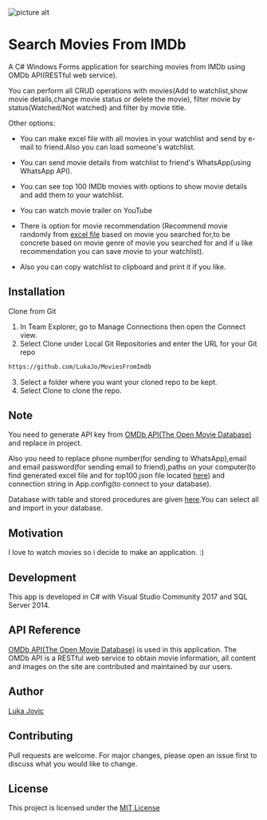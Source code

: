 ![picture alt](https://upload.wikimedia.org/wikipedia/commons/c/c0/Clapperboard_Icon.png)

# Search Movies From IMDb

A C# Windows Forms application for searching movies from IMDb using OMDb API(RESTful web service).

You can perform all CRUD operations with movies(Add to watchlist,show movie details,change movie status or delete the movie), filter movie by status(Watched/Not watched) and filter by movie title.

Other options:

* You can make excel file with all movies in your watchlist and send by e-mail to friend.Also you can load someone's watchlist.

* You can send movie details from watchlist to friend's WhatsApp(using WhatsApp API).

* You can see top 100 IMDb movies with options to show movie details and add them to your watchlist.

* You can watch movie trailer on YouTube

* There is option for movie recommendation (Recommend movie randomly from [excel file](https://github.com/LukaJo/MoviesFromImdb/blob/master/movies.xls) based on movie you searched for,to be concrete based on movie genre of movie you searched for and if u like recommendation you can save movie to your watchlist).

* Also you can copy watchlist to clipboard and print it if you like.

## Installation

Clone from Git 

1. In Team Explorer, go to Manage Connections then open the Connect view.
2. Select Clone under Local Git Repositories and enter the URL for your Git repo

```bash
https://github.com/LukaJo/MoviesFromImdb
```

3. Select a folder where you want your cloned repo to be kept.
4. Select Clone to clone the repo.

## Note

You need to generate API key from [OMDb API(The Open Movie Database)](http://www.omdbapi.com/) and replace in project.

Also you need to replace phone number(for sending to WhatsApp),email and email password(for sending email to friend),paths on your computer(to find generated excel file and for top100.json file located [here](https://github.com/LukaJo/MoviesFromImdb/blob/master/MoviesFromImdb/top100.json)) and connection string in App.config(to connect to your database).

Database with table and stored procedures are given [here](https://github.com/LukaJo/MoviesFromImdb/blob/master/Imdbscript.sql).You can select all and import in your database.

## Motivation

I love to watch movies so i decide to make an application. :)

## Development
This app is developed in C# with Visual Studio Community 2017 and SQL Server 2014.

## API Reference
[OMDb API(The Open Movie Database)](http://www.omdbapi.com/) is used in this application.
The OMDb API is a RESTful web service to obtain movie information, all content and images on the site are contributed and maintained by our users.

## Author
[Luka Jovic](https://www.linkedin.com/in/lukajovic/)

## Contributing
Pull requests are welcome. For major changes, please open an issue first to discuss what you would like to change.

## License
This project is licensed under the [MIT License](https://choosealicense.com/licenses/mit/)
